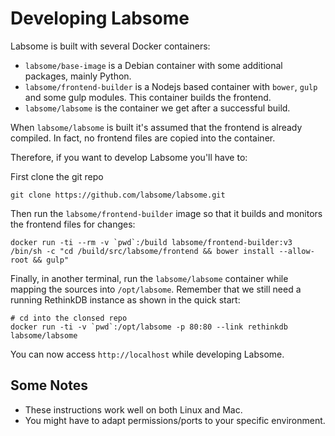 # Developing Labsome

Labsome is built with several Docker containers:

* `labsome/base-image` is a Debian container with some additional packages, mainly Python.
* `labsome/frontend-builder` is a Nodejs based container with `bower`, `gulp` and some gulp modules. This container builds the frontend.
* `labsome/labsome` is the container we get after a successful build.

When `labsome/labsome` is built it's assumed that the frontend is already compiled. In fact, no frontend files are copied into the container.

Therefore, if you want to develop Labsome you'll have to:

First clone the git repo

    git clone https://github.com/labsome/labsome.git

Then run the `labsome/frontend-builder` image so that it builds and monitors the frontend files for changes:

    docker run -ti --rm -v `pwd`:/build labsome/frontend-builder:v3 /bin/sh -c "cd /build/src/labsome/frontend && bower install --allow-root && gulp"
    
Finally, in another terminal, run the `labsome/labsome` container while mapping the sources into `/opt/labsome`. Remember that we still need a running RethinkDB instance as shown in the quick start:

    # cd into the clonsed repo
    docker run -ti -v `pwd`:/opt/labsome -p 80:80 --link rethinkdb labsome/labsome

You can now access `http://localhost` while developing Labsome.

## Some Notes

* These instructions work well on both Linux and Mac.
* You might have to adapt permissions/ports to your specific environment.
